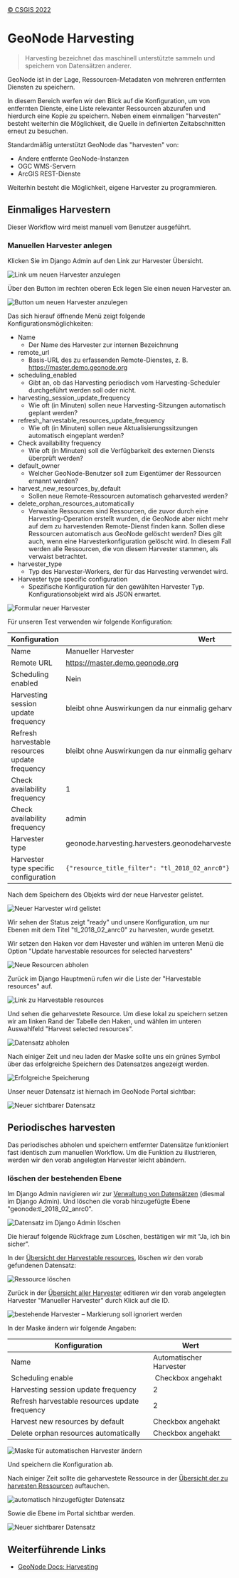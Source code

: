 <!-- the Menu -->
<link rel="stylesheet" media="all" href="../styles.css" />
<div id="logo"><a href="https://csgis.de">© CSGIS 2022</a></div>
<div id="menu"></div>
<div id="jumpMenu"></div>
<script src="../menu.js"></script>
<script src="../jumpmenu.js"></script>
<!-- the Menu -->


# GeoNode Harvesting

> Harvesting bezeichnet das maschinell unterstützte sammeln und speichern von Datensätzen anderer.

GeoNode ist in der Lage, Ressourcen-Metadaten von mehreren entfernten Diensten zu speichern.

In diesem Bereich werfen wir den Blick auf die Konfiguration, um von entfernten Dienste, eine Liste relevanter Ressourcen abzurufen und hierdurch eine Kopie zu speichern. 
Neben einem einmaligen "harvesten" besteht weiterhin die Möglichkeit, die Quelle in definierten Zeitabschnitten erneut zu besuchen.


Standardmäßig unterstützt GeoNode das "harvesten" von:

- Andere entfernte GeoNode-Instanzen
- OGC WMS-Servern
- ArcGIS REST-Dienste

Weiterhin besteht die Möglichkeit, eigene Harvester zu programmieren.

## Einmaliges Harvestern

Dieser Workflow wird meist manuell vom Benutzer ausgeführt.


### Manuellen Harvester anlegen

Klicken Sie im Django Admin auf den Link zur Harvester Übersicht.

![Link um neuen Harvester anzulegen](images/django_add_harvester.jpeg)

Über den Button im rechten oberen Eck legen Sie einen neuen Harvester an.

![Button um neuen Harvester anzulegen](images/django_admin_btn_harvester.jpeg)

Das sich hierauf öffnende Menü zeigt folgende Konfigurationsmöglichkeiten:

- Name
  - Der Name des Harvester zur internen Bezeichnung
- remote_url
  - Basis-URL des zu erfassenden Remote-Dienstes, z. B. https://master.demo.geonode.org
- scheduling_enabled
  - Gibt an, ob das Harvesting periodisch vom Harvesting-Scheduler durchgeführt werden soll oder nicht.
- harvesting_session_update_frequency
  - Wie oft (in Minuten) sollen neue Harvesting-Sitzungen automatisch geplant werden?
- refresh_harvestable_resources_update_frequency
  - Wie oft (in Minuten) sollen neue Aktualisierungssitzungen automatisch eingeplant werden?
- Check availability frequency
  - Wie oft (in Minuten) soll die Verfügbarkeit des externen Diensts überprüft werden?
- default_owner
  - Welcher GeoNode-Benutzer soll zum Eigentümer der Ressourcen ernannt werden?
- harvest_new_resources_by_default
  - Sollen neue Remote-Ressourcen automatisch geharvested werden?
- delete_orphan_resources_automatically
  - Verwaiste Ressourcen sind Ressourcen, die zuvor durch eine Harvesting-Operation erstellt wurden, die GeoNode aber nicht mehr auf dem zu harvestenden Remote-Dienst finden kann. Sollen diese Ressourcen automatisch aus GeoNode gelöscht werden? Dies gilt auch, wenn eine Harvesterkonfiguration gelöscht wird. In diesem Fall werden alle Ressourcen, die von diesem Harvester stammen, als verwaist betrachtet.
- harvester_type
  - Typ des Harvester-Workers, der für das Harvesting verwendet wird.
- Harvester type specific configuration
  - Spezifische Konfiguration für den gewählten Harvester Typ. Konfigurationsobjekt wird als JSON erwartet.



![Formular neuer Harvester](images/django_new_harvester_form.jpeg)


Für unseren Test verwenden wir folgende Konfiguration:


Konfiguration|Wert
---|---
Name|Manueller Harvester
Remote URL | https://master.demo.geonode.org
Scheduling enabled | Nein
Harvesting session update frequency | bleibt ohne Auswirkungen da nur einmalig geharvested wird
Refresh harvestable resources update frequency| bleibt ohne Auswirkungen da nur einmalig geharvested wird
Check availability frequency | 1
Check availability frequency | admin
Harvester type | geonode.harvesting.harvesters.geonodeharvester.GeonodeUnifiedHarvesterWorker
Harvester type specific configuration | `{"resource_title_filter": "tl_2018_02_anrc0"}`

Nach dem Speichern des Objekts wird der neue Harvester gelistet.

![Neuer Harvester wird gelistet](images/django_new_Harvester_in_list.jpeg)

Wir sehen der Status zeigt "ready" und unsere Konfiguration, um nur Ebenen mit dem Titel  "tl_2018_02_anrc0" zu harvesten, wurde gesetzt.

Wir setzen den Haken vor dem Havester und wählen im unteren Menü die Option "Update harvestable resources for selected harvesters"

![Neue Resourcen abholen](images/django_update_harvestable_res.jpeg)


Zurück im Django Hauptmenü rufen wir die Liste der "Harvestable resources" auf.

![Link zu Harvestable resources](images/django_list_harvestable_reousrces.jpeg)

Und sehen die geharvestete Resource.
Um diese lokal zu speichern setzen wir am linken Rand der Tabelle den Haken, und wählen im unteren Auswahlfeld "Harvest selected resources".

![Datensatz abholen](images/django_harvest_res.jpeg)

Nach einiger Zeit und neu laden der Maske sollte uns ein grünes Symbol über das erfolgreiche Speichern des Datensatzes angezeigt werden.

![Erfolgreiche Speicherung](images/djagno_harvested_res.jpeg)

Unser neuer Datensatz ist hiernach im GeoNode Portal sichtbar:

![Neuer sichtbarer Datensatz](images/fe_harvested_res.jpeg)


## Periodisches harvesten

Das periodisches abholen und speichern entfernter Datensätze funktioniert fast identisch zum manuellen Workflow.
Um die Funktion zu illustrieren, werden wir den vorab angelegten Harvester leicht abändern.

### löschen der bestehenden Ebene

Im Django Admin navigieren wir zur [Verwaltung von Datensätzen](https://geonode-training.csgis.de/de-de/admin/layers/dataset/) (diesmal im Django Admin). Und löschen die vorab hinzugefügte Ebene "geonode:tl_2018_02_anrc0".

![Datensatz im Django Admin löschen](images/django_delete_Dataset.jpeg)

Die hierauf folgende Rückfrage zum Löschen, bestätigen wir mit "Ja, ich bin sicher".

In der [Übersicht der Harvestable resources](https://geonode-training.csgis.de/de-de/admin/harvesting/harvestableresource/), löschen wir den vorab gefundenen Datensatz:

![Ressource löschen](images/django_delete_harvest.jpeg)

Zurück in der [Übersicht aller Harvester](https://geonode-training.csgis.de/de-de/admin/harvesting/harvester/) editieren wir den vorab angelegten Harvester "Manueller Harvester" durch Klick auf die ID.

![bestehende Harvester – Markierung soll ignoriert werden](images/django_new_Harvester_in_list.jpeg)

In der Maske ändern wir folgende Angaben:

Konfiguration|Wert
---|---
Name | Automatischer Harvester
Scheduling enable | Checkbox angehakt
Harvesting session update frequency | 2
Refresh harvestable resources update frequency | 2
Harvest new resources by default | Checkbox angehakt
Delete orphan resources automatically | Checkbox angehakt

![Maske für automatischen Harvester ändern](images/django_auto_harvester.jpeg)

Und speichern die Konfiguration ab.

Nach einiger Zeit sollte die geharvestete Ressource in der [Übersicht der zu harvesten Ressourcen](https://geonode-training.csgis.de/de-de/admin/harvesting/harvestableresource/) auftauchen.

![automatisch hinzugefügter Datensatz](images/django_auto_added_harvester.jpeg)

Sowie die Ebene im Portal sichtbar werden.

![Neuer sichtbarer Datensatz](images/fe_harvested_res.jpeg)

## Weiterführende Links

- [GeoNode Docs: Harvesting](https://docs.geonode.org/en/master/intermediate/harvesting/index.html?)